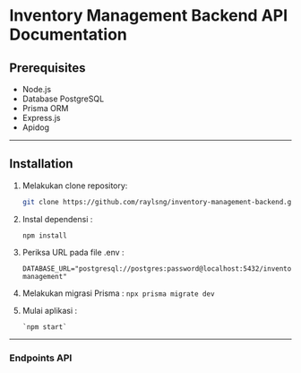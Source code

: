 # Inventory Management Backend API Documentation

## Prerequisites
- Node.js
- Database PostgreSQL
- Prisma ORM
- Express.js
- Apidog
---
## Installation

1. Melakukan clone repository:
   ```bash
   git clone https://github.com/raylsng/inventory-management-backend.git
   
2. Instal dependensi :
   ```
   npm install
   
3. Periksa URL pada file .env :
   ```
   DATABASE_URL="postgresql://postgres:password@localhost:5432/inventory-management"
   
4. Melakukan migrasi Prisma :
   `npx prisma migrate dev`

5. Mulai aplikasi :
   ```
   `npm start`
   
---
### Endpoints API

